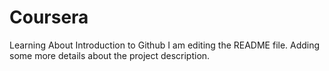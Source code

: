 # Coursera
Learning About Introduction to Github
I am editing the README file. Adding some more details about the project description.


